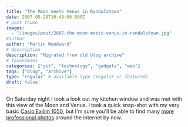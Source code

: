 ```yaml
---
title: "The Moon meets Venus in Randalstown"
date: 2007-05-20T10:49:00.000Z
# post thumb
images:
  - "/images/post/2007-the-moon-meets-venus-in-randalstown.jpg"
#author
author: "Martin Woodward"
# description
description: "Migrated from old blog archive"
# Taxonomies
categories: ["git", "technology", "gadgets", "web"]
tags: ["blog", "archive"]
type: "regular" # available type (regular or featured)
draft: false
---
```


[](http://www.woodwardweb.com/WindowsLiveWriter/TheMoonmeetsVenusinRandalstown_E185/moon_venus%5B3%5D.jpg) On Saturday night I took a look out my kitchen window and was met with this view of the Moon and Venus. I took a quick snap-shot with my very basic [Casio Exilim 1050](http://www.amazon.co.uk/Casio-EX-Z1050SREDA-Digital-Camera-Optical/dp/B000MVWEE2/woodwardwebcom), but I'm sure you'll be able to find many [more professional photos](http://www.flickr.com/photos/afbicbill/507717087/) around the internet by now.
